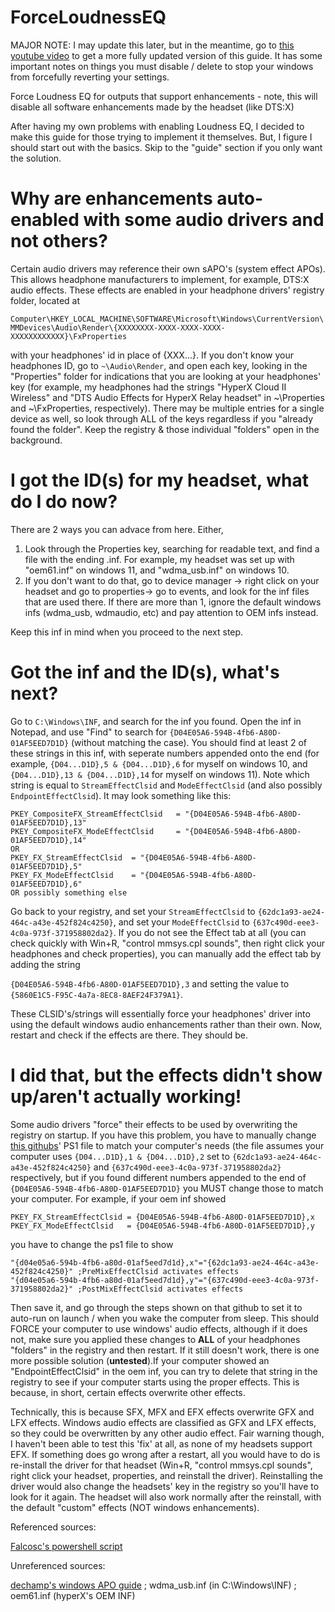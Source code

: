# ForceLoudnessEQ
MAJOR NOTE: I may update this later, but in the meantime, go to [this youtube video](https://www.youtube.com/watch?v=WmdMPfWAci0) to get a more fully updated version of this guide. It has some important notes on things you must disable / delete to stop your windows from forcefully reverting your settings.

Force Loudness EQ for outputs that support enhancements - note, this will disable all software enhancements made by the headset (like DTS:X)

After having my own problems with enabling Loudness EQ, I decided to make this guide for those trying to implement it themselves. But, I figure I should start out with the basics. Skip to the "guide" section if you only want the solution.

# Why are enhancements auto-enabled with some audio drivers and not others?
Certain audio drivers may reference their own sAPO's (system effect APOs). This allows headphone manufacturers to implement, for example, DTS:X audio effects. These effects are enabled in your headphone drivers' registry folder, located at

`Computer\HKEY_LOCAL_MACHINE\SOFTWARE\Microsoft\Windows\CurrentVersion\MMDevices\Audio\Render\{XXXXXXXX-XXXX-XXXX-XXXX-XXXXXXXXXXXX}\FxProperties`

with your headphones' id in place of {XXX...}. If you don't know your headphones ID, go to `~\Audio\Render`, and open each key, looking in the "Properties" folder for indications that you are looking at your headphones' key (for example, my headphones had the strings "HyperX Cloud II Wireless" and "DTS Audio Effects for HyperX Relay headset" in ~\Properties and ~\FxProperties, respectively). There may be multiple entries for a single device as well, so look through ALL of the keys regardless if you "already found the folder". Keep the registry & those individual "folders" open in the background.

# I got the ID(s) for my headset, what do I do now?
There are 2 ways you can advace from here. Either, 
1. Look through the Properties key, searching for readable text, and find a file with the ending .inf. For example, my headset was set up with "oem61.inf" on windows 11, and "wdma_usb.inf" on windows 10.
2. If you don't want to do that, go to device manager -> right click on your headset and go to properties-> go to events, and look for the inf files that are used there. If there are more than 1, ignore the default windows infs (wdma_usb, wdmaudio, etc) and pay attention to OEM infs instead.

Keep this inf in mind when you proceed to the next step.

# Got the inf and the ID(s), what's next?
Go to `C:\Windows\INF`, and search for the inf you found. Open the inf in Notepad, and use "Find" to search for `{D04E05A6-594B-4fb6-A80D-01AF5EED7D1D}` (without matching the case). You should find at least 2 of these strings in this inf, with seperate numbers appended onto the end (for example, `{D04...D1D},5 & {D04...D1D},6` for myself on windows 10, and `{D04...D1D},13 & {D04...D1D},14` for myself on windows 11). Note which string is equal to `StreamEffectClsid` and `ModeEffectClsid` (and also possibly `EndpointEffectClsid`). It may look something like this:
```
PKEY_CompositeFX_StreamEffectClsid   = "{D04E05A6-594B-4fb6-A80D-01AF5EED7D1D},13"
PKEY_CompositeFX_ModeEffectClsid     = "{D04E05A6-594B-4fb6-A80D-01AF5EED7D1D},14"
OR
PKEY_FX_StreamEffectClsid  = "{D04E05A6-594B-4fb6-A80D-01AF5EED7D1D},5"
PKEY_FX_ModeEffectClsid    = "{D04E05A6-594B-4fb6-A80D-01AF5EED7D1D},6"
OR possibly something else
```
Go back to your registry, and set your `StreamEffectClsid` to `{62dc1a93-ae24-464c-a43e-452f824c4250}`, and set your `ModeEffectClsid` to `{637c490d-eee3-4c0a-973f-371958802da2}`. If you do not see the Effect tab at all (you can check quickly with Win+R, "control mmsys.cpl sounds", then right click your headphones and check properties), you can manually add the effect tab by adding the string 

`{D04E05A6-594B-4fb6-A80D-01AF5EED7D1D},3` and setting the value to `{5860E1C5-F95C-4a7a-8EC8-8AEF24F379A1}`.

These CLSID's/strings will essentially force your headphones' driver into using the default windows audio enhancements rather than their own.
Now, restart and check if the effects are there. They should be.
# I did that, but the effects didn't show up/aren't actually working!
Some audio drivers "force" their effects to be used by overwriting the registry on startup. If you have this problem, you have to manually change [this githubs](https://github.com/Falcosc/enable-loudness-equalisation/blob/main/EnableLoudness.ps1)' PS1 file to match your computer's needs (the file assumes your computer uses `{D04...D1D},1 & {D04...D1D},2` set to `{62dc1a93-ae24-464c-a43e-452f824c4250}` and `{637c490d-eee3-4c0a-973f-371958802da2}` respectively, but if you found different numbers appended to the end of `{D04E05A6-594B-4fb6-A80D-01AF5EED7D1D}` you MUST change those to match your computer. For example, if your oem inf showed
```
PKEY_FX_StreamEffectClsid = {D04E05A6-594B-4fb6-A80D-01AF5EED7D1D},x 
PKEY_FX_ModeEffectClsid   = {D04E05A6-594B-4fb6-A80D-01AF5EED7D1D},y
```
you have to change the ps1 file to show
```
"{d04e05a6-594b-4fb6-a80d-01af5eed7d1d},x"="{62dc1a93-ae24-464c-a43e-452f824c4250}" ;PreMixEffectClsid activates effects
"{d04e05a6-594b-4fb6-a80d-01af5eed7d1d},y"="{637c490d-eee3-4c0a-973f-371958802da2}" ;PostMixEffectClsid activates effects
```
Then save it, and go through the steps shown on that github to set it to auto-run on launch / when you wake the computer from sleep. This should FORCE your computer to use windows' audio effects, although if it does not, make sure you applied these changes to **ALL** of your headphones "folders" in the registry and then restart. If it still doesn't work, there is one more possible solution (**untested**).If your computer showed an "EndpointEffectClsid" in the oem inf, you can try to delete that string in the registry to see if your computer starts using the proper effects. This is because, in short, certain effects overwrite other effects. 

Technically, this is because SFX, MFX and EFX effects overwrite GFX and LFX effects. Windows audio effects are classified as GFX and LFX effects, so they could be overwritten by any other audio effect. Fair warning though, I haven't been able to test this 'fix' at all, as none of my headsets support EFX. If something does go wrong after a restart, all you would have to do is re-install the driver for that headset (Win+R, "control mmsys.cpl sounds", right click your headset, properties, and reinstall the driver). Reinstalling the driver would also change the headsets' key in the registry so you'll have to look for it again. The headset will also work normally after the reinstall, with the default "custom" effects (NOT windows enhancements).

Referenced sources:

[Falcosc's powershell script](https://github.com/Falcosc/enable-loudness-equalisation)

Unreferenced sources:

[dechamp's windows APO guide](https://github.com/dechamps/APO) ; wdma_usb.inf (in C:\Windows\INF) ; oem61.inf (hyperX's OEM INF)

